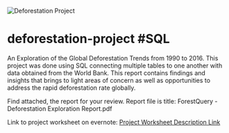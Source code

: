 ![Deforestation Project](https://github.com/nsikan-udoma/deforestation-project/blob/main/Deforestation%20Project.png)

# deforestation-project #SQL
An Exploration of the Global Deforestation Trends from 1990 to 2016. This project was done using SQL connecting multiple tables to one another with data obtained from the World Bank. This report contains findings and insights that brings to light areas of concern as well as opportunities to address the rapid deforestation rate globally.

Find attached, the report for your review. Report file is title: ForestQuery - Deforestation Exploration Report.pdf

Link to project worksheet on evernote:
[Project Worksheet Description Link](https://www.evernote.com/shard/s421/sh/94ca6240-0dfb-9abf-c8ba-350426c5f5d4/bd90f851626fe8e10ca3685bf08b5880)
